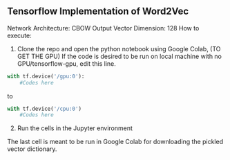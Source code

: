 ## Tensorflow Implementation of Word2Vec
Network Architecture: CBOW
Output Vector Dimension: 128
How to execute:
1. Clone the repo and open the python notebook using Google Colab, (TO GET THE GPU)
If the code is desired to be run on local machine with no GPU/tensorflow-gpu, edit this line.
```python
with tf.device('/gpu:0'):
    #Codes here
```
to
```python
with tf.device('/cpu:0')
    #Codes here
```
2. Run the cells in the Jupyter environment

The last cell is meant to be run in Google Colab for downloading the pickled vector dictionary.
